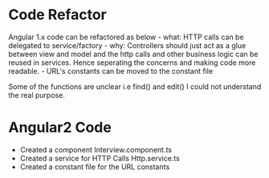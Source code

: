 # Code Refactor

Angular 1.x code can be refactored as below
    -  what: HTTP calls can be delegated to service/factory
    - why: Controllers should just act as a glue between view and model and the http calls and other business logic can be reused in services.
    Hence seperating the concerns and making code more readable.
    - URL's constants can be moved to the constant file
    
Some of the functions are unclear i.e find() and edit() I could not understand the real purpose.

    
# Angular2 Code

  - Created a component Interview.component.ts
  - Created a service for HTTP Calls Http.service.ts
  - Created a constant file for the URL constants
  
